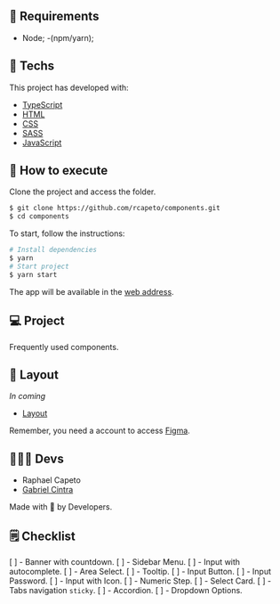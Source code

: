 ## 📜 Requirements
- Node;
-(npm/yarn);

## 🧪 Techs

This project has developed with:

- [TypeScript](https://www.typescriptlang.org/)
- [HTML](https://developer.mozilla.org/pt-BR/docs/Web/HTML)
- [CSS](https://www.w3schools.com/cssref/)
- [SASS](https://sass-lang.com)
- [JavaScript](https://developer.mozilla.org/pt-BR/docs/Web/JavaScript)

## 🚀 How to execute

Clone the project and access the folder.

```bash
$ git clone https://github.com/rcapeto/components.git
$ cd components
```

To start, follow the instructions:
```bash
# Install dependencies
$ yarn
# Start project
$ yarn start
```
The app will be available in the [web address](http://localhost:3333).

## 💻 Project

Frequently used components.

## 🔖 Layout

*In coming*

- [Layout](/) 

Remember, you need a account to access [Figma](http://figma.com/).

## 👨🏻‍💻 Devs
- Raphael Capeto
- [Gabriel Cintra](https://github.com/gblcintra)

Made with 🖤 by Developers.

## 🗒 Checklist
[ ] - Banner with countdown.
[ ] - Sidebar Menu.
[ ] - Input with autocomplete.
[ ] - Area Select.
[ ] - Tooltip.
[ ] - Input Button.
[ ] - Input Password.
[ ] - Input with Icon.
[ ] - Numeric Step.
[ ] - Select Card.
[ ] - Tabs navigation `sticky`.
[ ] - Accordion.
[ ] - Dropdown Options.

